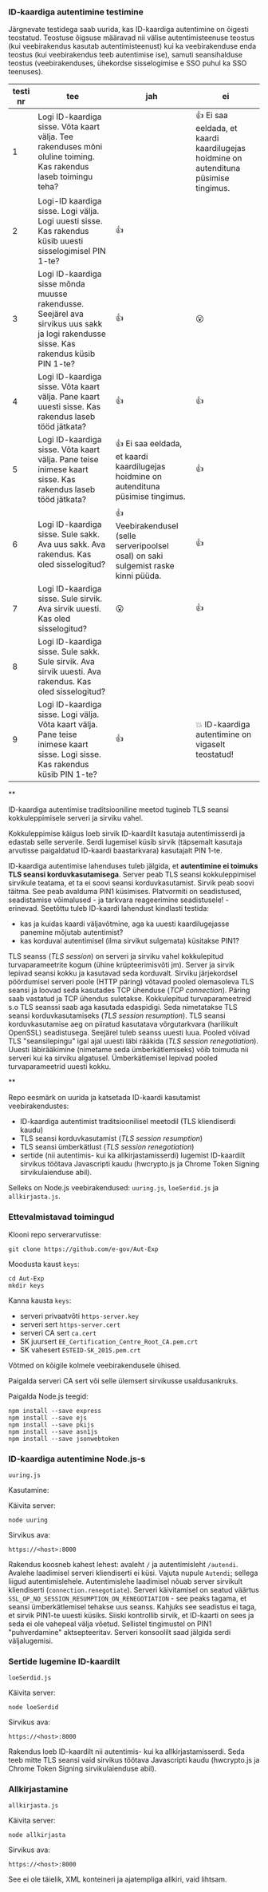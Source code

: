 
### ID-kaardiga autentimine testimine
Järgnevate testidega saab uurida, kas ID-kaardiga autentimine on õigesti teostatud. Teostuse õigsuse määravad nii välise autentimisteenuse teostus (kui veebirakendus kasutab autentimisteenust) kui ka veebirakenduse enda teostus (kui veebirakendus teeb autentimise ise), samuti seansihalduse teostus (veebirakenduses, ühekordse sisselogimise e SSO puhul ka SSO teenuses).  

| testi nr  | tee             | jah |      ei      |
|-----------|-----------------|-----|--------------|
| 1  | Logi ID-kaardiga sisse. Võta kaart välja. Tee rakenduses mõni oluline toiming. Kas rakendus laseb toimingu teha? |  | 👍 Ei saa eeldada, et kaardi kaardilugejas hoidmine on autendituna püsimise tingimus.| 👍 Mõni rakendus suudab jälgida, kas kaart on sees.  |
| 2  | Logi-ID kaardiga sisse. Logi välja. Logi uuesti sisse. Kas rakendus küsib uuesti sisselogimisel PIN 1-te? |  👍 | |
| 3  | Logi ID-kaardiga sisse mõnda muusse rakendusse. Seejärel ava sirvikus uus sakk ja logi rakendusse sisse. Kas rakendus küsib PIN 1-te? | 👍 | 😮 |
| 4  | Logi ID-kaardiga sisse. Võta kaart välja. Pane kaart uuesti sisse. Kas rakendus laseb tööd jätkata? | 👍 | 👍 |
| 5  | Logi ID-kaardiga sisse. Võta kaart välja. Pane teise inimese kaart sisse. Kas rakendus laseb tööd jätkata? | 👍 Ei saa eeldada, et kaardi kaardilugejas hoidmine on autendituna püsimise tingimus. | 👍 |
| 6  | Logi ID-kaardiga sisse. Sule sakk. Ava uus sakk. Ava rakendus. Kas oled sisselogitud? | 👍 Veebirakendusel (selle serveripoolsel osal) on saki sulgemist raske kinni püüda. | 👍 |
| 7  | Logi ID-kaardiga sisse. Sule sirvik. Ava sirvik uuesti. Kas oled sisselogitud? | 😮 | 👍 |
| 8  | Logi ID-kaardiga sisse. Sule sakk. Sule sirvik. Ava sirvik uuesti. Ava rakendus. Kas oled sisselogitud? | | |
| 9  | Logi ID-kaardiga sisse. Logi välja. Võta kaart välja. Pane teise inimese kaart sisse. Logi sisse. Kas rakendus küsib PIN 1-te? | 👍 | 💥 ID-kaardiga autentimine on vigaselt teostatud! |

**

ID-kaardiga autentimise traditsiooniline meetod tugineb TLS seansi kokkuleppimisele serveri ja sirviku vahel.

Kokkuleppimise käigus loeb sirvik ID-kaardilt kasutaja autentimisserdi ja edastab selle serverile. Serdi lugemisel küsib sirvik (täpsemalt kasutaja arvutisse paigaldatud ID-kaardi baastarkvara) kasutajalt PIN 1-te.

ID-kaardiga autentimise lahenduses tuleb jälgida, et **autentimine ei toimuks TLS seansi korduvkasutamisega**. Server peab TLS seansi kokkuleppimisel sirvikule teatama, et ta ei soovi seansi korduvkasutamist. Sirvik peab soovi täitma. See peab avalduma PIN1 küsimises. Platvormiti on seadistused, seadistamise võimalused - ja tarkvara reageerimine seadistusele! - erinevad. Seetõttu tuleb ID-kaardi lahendust kindlasti testida:

- kas ja kuidas kaardi väljavõtmine, aga ka uuesti kaardilugejasse panemine mõjutab autentimist?
- kas korduval autentimisel (ilma sirvikut sulgemata) küsitakse PIN1?

TLS seanss (_TLS session_) on serveri ja sirviku vahel kokkulepitud turvaparameetrite kogum (ühine krüpteerimisvõti jm). Server ja sirvik lepivad seansi kokku ja kasutavad seda korduvalt. Sirviku järjekordsel pöördumisel serveri poole (HTTP päring) võtavad pooled olemasoleva TLS seansi ja loovad seda kasutades TCP ühenduse (_TCP connection_). Päring saab vastatud ja TCP ühendus suletakse. Kokkulepitud turvaparameetreid s.o TLS seanssi saab aga kasutada edaspidigi. Seda nimetatakse TLS seansi korduvkasutamiseks (_TLS session resumption_). TLS seansi korduvkasutamise aeg on piiratud kasutatava võrgutarkvara (harilikult OpenSSL) seadistusega. Seejärel tuleb seanss uuesti luua. Pooled võivad TLS "seansilepingu" igal ajal uuesti läbi rääkida (_TLS session renegotiation_). Uuesti läbirääkimine (nimetame seda ümberkätlemiseks) võib toimuda nii serveri kui ka sirviku algatusel. Ümberkätlemisel lepivad pooled turvaparameetrid uuesti kokku.

**

Repo eesmärk on uurida ja katsetada ID-kaardi kasutamist veebirakendustes:

- ID-kaardiga autentimist traditsioonilisel meetodil (TLS kliendiserdi kaudu)
- TLS seansi korduvkasutamist (_TLS session resumption_)
- TLS seansi ümberkätlust (_TLS session renegotiation_)
- sertide (nii autentimis- kui ka allkirjastamisserdi) lugemist ID-kaardilt sirvikus töötava Javascripti kaudu (hwcrypto.js ja Chrome Token Signing sirvikulaienduse abil).

Selleks on Node.js veebirakendused: `uuring.js`, `loeSerdid.js` ja `allkirjasta.js`.

### Ettevalmistavad toimingud

Klooni repo serverarvutisse:

```
git clone https://github.com/e-gov/Aut-Exp 
```

Moodusta kaust `keys`:

```
cd Aut-Exp
mkdir keys 
```

Kanna kausta `keys`:

- serveri privaatvõti `https-server.key`
- serveri sert `https-server.cert`
- serveri CA sert `ca.cert`
- SK juursert `EE_Certification_Centre_Root_CA.pem.crt`
- SK vahesert `ESTEID-SK_2015.pem.crt`

Võtmed on kõigile kolmele veebirakendusele ühised.

Paigalda serveri CA sert või selle ülemsert sirvikusse usaldusankruks.

Paigalda Node.js teegid:

```
npm install --save express
npm install --save ejs
npm install --save pkijs
npm install --save asn1js
npm install --save jsonwebtoken
```

### ID-kaardiga autentimine Node.js-s

`uuring.js`

Kasutamine:

Käivita server:

`node uuring`

Sirvikus ava:

`https://<host>:8000`

Rakendus koosneb kahest lehest: avaleht `/` ja autentimisleht `/autendi`. Avalehe laadimisel serveri kliendiserti ei küsi. Vajuta nupule `Autendi`; sellega liigud autentimislehele. Autentimislehe laadimisel nõuab server sirvikult kliendiserti (`connection.renegotiate`). Serveri käivitamisel on seatud väärtus `SSL_OP_NO_SESSION_RESUMPTION_ON_RENEGOTIATION` - see peaks tagama, et seansi ümberkätlemisel tehakse uus seanss. Kahjuks see seadistus ei taga, et sirvik PIN1-te uuesti küsiks. Siiski kontrollib sirvik, et ID-kaarti on sees ja seda ei ole vahepeal välja võetud. Sellistel tingimustel on PIN1 "puhverdamine" aktsepteeritav. Serveri konsoolilt saad jälgida serdi väljalugemisi.

### Sertide lugemine ID-kaardilt

`loeSerdid.js`

Käivita server:

`node loeSerdid`

Sirvikus ava:

`https://<host>:8000`

Rakendus loeb ID-kaardilt nii autentimis- kui ka allkirjastamisserdi. Seda teeb mitte TLS seansi vaid sirvikus töötava Javascripti kaudu (hwcrypto.js ja Chrome Token Signing sirvikulaienduse abil).

### Allkirjastamine

`allkirjasta.js`

Käivita server:

`node allkirjasta`

Sirvikus ava:

`https://<host>:8000`

See ei ole täielik, XML konteineri ja ajatempliga allkiri, vaid lihtsam.

 
